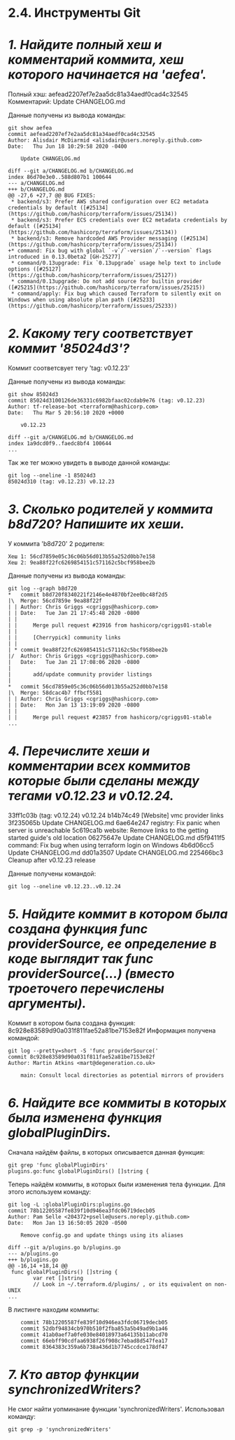 # **2.4. Инструменты Git**

# *1. Найдите полный хеш и комментарий коммита, хеш которого начинается на 'aefea'.*
Полный хэш: aefead2207ef7e2aa5dc81a34aedf0cad4c32545
Комментарий: Update CHANGELOG.md
   
Данные получены из вывода команды: 
```
git show aefea
commit aefead2207ef7e2aa5dc81a34aedf0cad4c32545
Author: Alisdair McDiarmid <alisdair@users.noreply.github.com>
Date:   Thu Jun 18 10:29:58 2020 -0400

    Update CHANGELOG.md

diff --git a/CHANGELOG.md b/CHANGELOG.md
index 86d70e3e0..588d807b1 100644
--- a/CHANGELOG.md
+++ b/CHANGELOG.md
@@ -27,6 +27,7 @@ BUG FIXES:
 * backend/s3: Prefer AWS shared configuration over EC2 metadata credentials by default ([#25134](https://github.com/hashicorp/terraform/issues/25134))
 * backend/s3: Prefer ECS credentials over EC2 metadata credentials by default ([#25134](https://github.com/hashicorp/terraform/issues/25134))
 * backend/s3: Remove hardcoded AWS Provider messaging ([#25134](https://github.com/hashicorp/terraform/issues/25134))
+* command: Fix bug with global `-v`/`-version`/`--version` flags introduced in 0.13.0beta2 [GH-25277]
 * command/0.13upgrade: Fix `0.13upgrade` usage help text to include options ([#25127](https://github.com/hashicorp/terraform/issues/25127))
 * command/0.13upgrade: Do not add source for builtin provider ([#25215](https://github.com/hashicorp/terraform/issues/25215))
 * command/apply: Fix bug which caused Terraform to silently exit on Windows when using absolute plan path ([#25233](https://github.com/hashicorp/terraform/issues/25233))
```

# *2. Какому тегу соответствует коммит '85024d3'?*
Коммит соответсвует тегу 'tag: v0.12.23'

Данные получены из вывода команды:
```
git show 85024d3
commit 85024d3100126de36331c6982bfaac02cdab9e76 (tag: v0.12.23)
Author: tf-release-bot <terraform@hashicorp.com>
Date:   Thu Mar 5 20:56:10 2020 +0000

    v0.12.23

diff --git a/CHANGELOG.md b/CHANGELOG.md
index 1a9dcd0f9..faedc8bf4 100644
...
```
Так же тег можно увидеть в выводе данной команды:
```
git log --oneline -1 85024d3
85024d310 (tag: v0.12.23) v0.12.23
```

# *3. Сколько родителей у коммита b8d720? Напишите их хеши.*
У коммита 'b8d720' 2 родителя:
```
Хеш 1: 56cd7859e05c36c06b56d013b55a252d0bb7e158
Хеш 2: 9ea88f22fc6269854151c571162c5bcf958bee2b
```

Данные получены из вывода команды:
```
git log --graph b8d720
*   commit b8d720f8340221f2146e4e4870bf2ee0bc48f2d5
|\  Merge: 56cd7859e 9ea88f22f
| | Author: Chris Griggs <cgriggs@hashicorp.com>
| | Date:   Tue Jan 21 17:45:48 2020 -0800
| | 
| |     Merge pull request #23916 from hashicorp/cgriggs01-stable
| |     
| |     [Cherrypick] community links
| | 
| * commit 9ea88f22fc6269854151c571162c5bcf958bee2b
|/  Author: Chris Griggs <cgriggs@hashicorp.com>
|   Date:   Tue Jan 21 17:08:06 2020 -0800
|   
|       add/update community provider listings
|   
*   commit 56cd7859e05c36c06b56d013b55a252d0bb7e158
|\  Merge: 58dcac4b7 ffbcf5581
| | Author: Chris Griggs <cgriggs@hashicorp.com>
| | Date:   Mon Jan 13 13:19:09 2020 -0800
| | 
| |     Merge pull request #23857 from hashicorp/cgriggs01-stable
...
```
# *4. Перечислите хеши и комментарии всех коммитов которые были сделаны между тегами v0.12.23 и v0.12.24.*
33ff1c03b (tag: v0.12.24) v0.12.24
b14b74c49 [Website] vmc provider links
3f235065b Update CHANGELOG.md
6ae64e247 registry: Fix panic when server is unreachable
5c619ca1b website: Remove links to the getting started guide's old location
06275647e Update CHANGELOG.md
d5f9411f5 command: Fix bug when using terraform login on Windows
4b6d06cc5 Update CHANGELOG.md
dd01a3507 Update CHANGELOG.md
225466bc3 Cleanup after v0.12.23 release

Данные получены командой:
```
git log --oneline v0.12.23..v0.12.24
```

# *5. Найдите коммит в котором была создана функция func providerSource, ее определение в коде выглядит так func providerSource(...) (вместо троеточего перечислены аргументы).*
Коммит в котором была создана функция: 8c928e83589d90a031f811fae52a81be7153e82f
Информация получена командой:
```
git log --pretty=short -S 'func providerSource('
commit 8c928e83589d90a031f811fae52a81be7153e82f
Author: Martin Atkins <mart@degeneration.co.uk>

    main: Consult local directories as potential mirrors of providers
```

# *6. Найдите все коммиты в которых была изменена функция globalPluginDirs.*
Сначала найдём файлы, в которых описывается данная функция:
```
git grep 'func globalPluginDirs'
plugins.go:func globalPluginDirs() []string {
```
Теперь найдём коммиты, в которых были изменения тела функции. Для этого используем команду:
```
git log -L :globalPluginDirs:plugins.go
commit 78b12205587fe839f10d946ea3fdc06719decb05
Author: Pam Selle <204372+pselle@users.noreply.github.com>
Date:   Mon Jan 13 16:50:05 2020 -0500

    Remove config.go and update things using its aliases

diff --git a/plugins.go b/plugins.go
--- a/plugins.go
+++ b/plugins.go
@@ -16,14 +18,14 @@
 func globalPluginDirs() []string {
        var ret []string
        // Look in ~/.terraform.d/plugins/ , or its equivalent on non-UNIX
...
```
В листинге находим коммиты:
```
    commit 78b12205587fe839f10d946ea3fdc06719decb05
    commit 52dbf94834cb970b510f2fba853a5b49ad9b1a46
    commit 41ab0aef7a0fe030e84018973a64135b11abcd70
    commit 66ebff90cdfaa6938f26f908c7ebad8d547fea17
    commit 8364383c359a6b738a436d1b7745ccdce178df47
```

# *7. Кто автор функции synchronizedWriters?*
Не смог найти уопминание функции 'synchronizedWriters'. Использовал команду:
```
git grep -p 'synchronizedWriters'
```